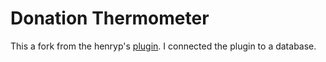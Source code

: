 # Donation Thermometer #
This a fork from the henryp's [plugin](https://wordpress.org/plugins/donation-thermometer/developers/). I connected the plugin to a database.
